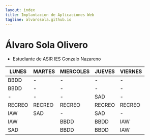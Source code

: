 ```yaml
---
layout: index
title: Implantacion de Aplicaciones Web 
tagline: alvarosola.github.io
---
```


# Álvaro Sola Olivero

* Estudiante de ASIR IES Gonzalo Nazareno

| LUNES         | MARTES        | MIERCOLES     | JUEVES        | VIERNES       |
| ------------- | ------------- | ------------- | ------------- | ------------- | 
| BBDD          |     -         |     -         |     -         |      -        |
| BBDD          |     -         |     -         |     -         |      -        |
|  -            |     -         |     -         | SAD           |      -        |
| RECREO        | RECREO        | RECREO        | RECREO        | RECREO        |
| IAW           | SAD           |     -         | SAD           |      -        |
| IAW           |               | BBDD          | BBDD          | IAW           |
| SAD           |               | BBDD          | BBDD          | IAW           |
